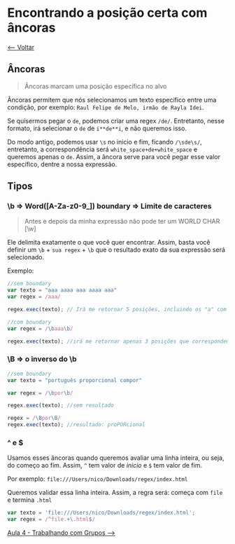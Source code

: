# Encontrando a posição certa com âncoras
[<-- Voltar](/README.md)

## Âncoras
> Âncoras marcam uma posição específica no alvo

Âncoras permitem que nós selecionamos um texto específico entre uma condição, por exemplo: `Raul Felipe de Melo, irmão de Rayla Idei`.

Se quisermos pegar o `de`, podemos criar uma regex `/de/`. Entretanto, nesse formato, irá selecionar o `de` de `i**de**i`, e não queremos isso. 

Do modo antigo, podemos usar `\s` no inicio e fim, ficando `/\sde\s/`, entretanto, a correspondência será `white_space+de+white_space` e queremos apenas o `de`. Assim, a âncora serve para você pegar esse valor específico, dentre a nossa expressão.

## Tipos
### \b => Word([A-Za-z0-9_]) boundary => Limite de caracteres

> Antes e depois da minha expressão não pode ter um WORLD CHAR [\w]

Ele delimita exatamente o que você quer encontrar. Assim, basta você definir um `\b` + `sua regex` + `\b` que o resultado exato da sua expressão será selecionado.

Exemplo:
```javascript
//sem boundary
var texto = "aaa aaaa aaa aaaa aaa"
var regex = /aaa/

regex.exec(texto); // Irá me retornar 5 posições, incluindo os "a" com 4 letras.

//com boundary
var regex = /\baaa\b/

regex.exec(texto); //irá me retornar apenas 3 posições que correspondem EXATAMENTE com 'aaa'
```
### \B => o inverso do \b
```javascript
//sem boundary
var texto = "português proporcional compor"

var regex = /\bpor\b/

regex.exec(texto); //sem resultado

regex = /\Bpor\B/
regex.exec(texto); //resultado: proPORcional
```


### ^ e $

Usamos esses âncoras quando queremos avaliar uma linha inteira, ou seja, do começo ao fim. Assim, `^` tem valor de _inicio_ e `$` tem valor de fim.

Por exemplo: `file:///Users/nico/Downloads/regex/index.html`

Queremos validar essa linha inteira. Assim, a regra será: começa com `file` e termina `.html`

```javascript
var texto = 'file:///Users/nico/Downloads/regex/index.html';
var regex = /^file.+\.html$/
```

[Aula 4 - Trabalhando com Grupos -->](/aulas/4/grupos.md)